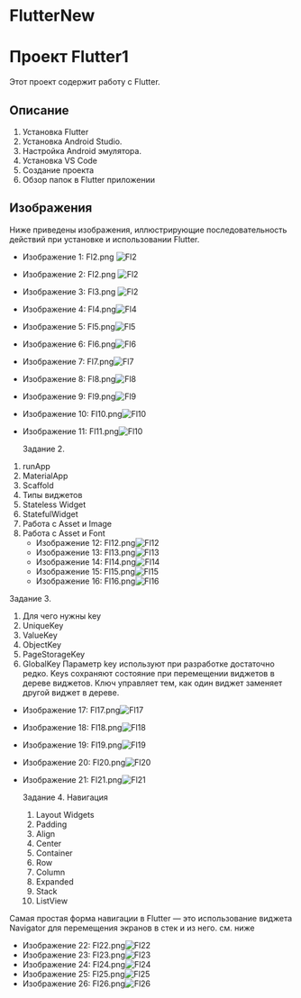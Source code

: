 # FlutterNew
# Проект Flutter1

Этот проект содержит работу с Flutter.


## Описание

1. Установка Flutter
2. Установка Android Studio.
3. Настройка Android эмулятора.
4. Установка VS Code
5. Создание проекта
6. Обзор папок в Flutter приложении


## Изображения

Ниже приведены изображения, иллюстрирующие последовательность действий при установке и использовании Flutter.

* Изображение 1: Fl2.png ![Fl2](https://github.com/FinistFin/FlutterNew/blob/main/Fl1.png?raw=true)
* Изображение 2: Fl2.png ![Fl2](https://github.com/FinistFin/FlutterNew/blob/main/Fl2.png?raw=true)
* Изображение 3: Fl3.png ![Fl2](https://github.com/FinistFin/FlutterNew/blob/main/Fl3.png?raw=true)
* Изображение 4: Fl4.png![Fl4](https://github.com/FinistFin/FlutterNew/blob/main/Fl4.png?raw=true)
* Изображение 5: Fl5.png![Fl5](https://github.com/FinistFin/FlutterNew/blob/main/Fl5.png?raw=true)
* Изображение 6: Fl6.png![Fl6](https://github.com/FinistFin/FlutterNew/blob/main/Fl6.png?raw=true)
* Изображение 7: Fl7.png![Fl7](https://github.com/FinistFin/FlutterNew/blob/main/Fl7.png?raw=true)
* Изображение 8: Fl8.png![Fl8](https://github.com/FinistFin/FlutterNew/blob/main/Fl8.png?raw=true)
* Изображение 9: Fl9.png![Fl9](https://github.com/FinistFin/FlutterNew/blob/main/Fl9.png?raw=true)
* Изображение 10: Fl10.png![Fl10](https://github.com/FinistFin/FlutterNew/blob/main/Fl10.png?raw=true)
* Изображение 11: Fl11.png![Fl10](https://github.com/FinistFin/FlutterNew/blob/main/Рисунок11.png?raw=true)
  
  Задание 2.
1. runApp
2. MaterialApp
3. Scaffold
4. Типы виджетов
5. Stateless Widget
6. StatefulWidget
7. Работа с Asset и Image
8. Работа с Asset и Font
   * Изображение 12: Fl12.png![Fl12](https://github.com/FinistFin/FlutterNew/blob/main/Рисунок13.png?raw=true)
   * Изображение 13: Fl13.png![Fl13](https://github.com/FinistFin/FlutterNew/blob/main/Рисунок14.png?raw=true)
   * Изображение 14: Fl14.png![Fl14](https://github.com/FinistFin/FlutterNew/blob/main/Рисунок15.png?raw=true)
   * Изображение 15: Fl15.png![Fl15](https://github.com/FinistFin/FlutterNew/blob/main/Рисунок16.png?raw=true)
   * Изображение 16: Fl16.png![Fl16](https://github.com/FinistFin/FlutterNew/blob/main/Рисунок17.png?raw=true)
   
  Задание 3.
1.  Для чего нужны key
2.  UniqueKey
3.  ValueKey
4.  ObjectKey
5.  PageStorageKey
6.  GlobalKey
   Параметр key используют при разработке достаточно редко.
   Keys сохраняют состояние при перемещении виджетов в дереве виджетов.
   Ключ управляет тем, как один виджет заменяет другой виджет в дереве.
* Изображение 17: Fl17.png![Fl17](https://github.com/FinistFin/FlutterNew/blob/main/Рисунок18_1.png?raw=true)
* Изображение 18: Fl18.png![Fl18](https://github.com/FinistFin/FlutterNew/blob/main/Рисунок18_2.png?raw=true)
* Изображение 19: Fl19.png![Fl19](https://github.com/FinistFin/FlutterNew/blob/main/Рисунок18_3.png?raw=true)
* Изображение 20: Fl20.png![Fl20](https://github.com/FinistFin/FlutterNew/blob/main/Рисунок19.png?raw=true)
* Изображение 21: Fl21.png![Fl21](https://github.com/FinistFin/FlutterNew/blob/main/Рисунок20.png?raw=true)

  Задание 4. Навигация
  1.  Layout Widgets
  2.  Padding
  3.  Align
  4.  Center
  5.  Container
  6.  Row
  7.  Column
  8.  Expanded
  9.  Stack
  10.  ListView

Самая простая форма навигации в Flutter — это использование виджета Navigator для перемещения экранов в стек и из него. см. ниже

* Изображение 22: Fl22.png![Fl22](https://github.com/FinistFin/FlutterNew/blob/main/Рисунок21.png?raw=true)
* Изображение 23: Fl23.png![Fl23](https://github.com/FinistFin/FlutterNew/blob/main/Рисунок22.png?raw=true)
* Изображение 24: Fl24.png![Fl24](https://github.com/FinistFin/FlutterNew/blob/main/Рисунок23.png?raw=true)
* Изображение 25: Fl25.png![Fl25](https://github.com/FinistFin/FlutterNew/blob/main/Рисунок24.png?raw=true)
* Изображение 26: Fl26.png![Fl26](https://github.com/FinistFin/FlutterNew/blob/main/Рисунок25.png?raw=true)
  
